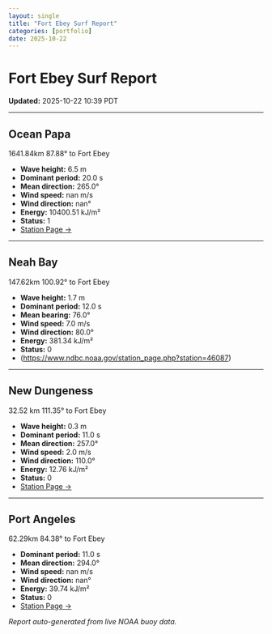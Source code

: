 ```yaml
---
layout: single
title: "Fort Ebey Surf Report"
categories: [portfolio]
date: 2025-10-22
---
```


# Fort Ebey Surf Report
**Updated:** 2025-10-22 10:39 PDT

---

## Ocean Papa 
1641.84km 87.88° to Fort Ebey
- **Wave height:** 6.5 m  
- **Dominant period:** 20.0 s  
- **Mean direction:** 265.0°  
- **Wind speed:** nan m/s  
- **Wind direction:** nan°  
- **Energy:** 10400.51 kJ/m²  
- **Status:** 1  
- [Station Page →](https://www.ndbc.noaa.gov/station_page.php?station=46246)

---

## Neah Bay 
147.62km 100.92° to Fort Ebey

- **Wave height:** 1.7 m  
- **Dominant period:** 12.0 s  
- **Mean bearing:** 76.0°  
- **Wind speed:** 7.0 m/s  
- **Wind direction:** 80.0°  
- **Energy:** 381.34 kJ/m²  
- **Status:** 0  
- (https://www.ndbc.noaa.gov/station_page.php?station=46087)

---

## New Dungeness 
32.52 km 111.35° to Fort Ebey 

- **Wave height:** 0.3 m  
- **Dominant period:** 11.0 s  
- **Mean direction:** 257.0°  
- **Wind speed:** 2.0 m/s  
- **Wind direction:** 110.0°  
- **Energy:** 12.76 kJ/m²  
- **Status:** 0  
- [Station Page →](https://www.ndbc.noaa.gov/station_page.php?station=46088)

---

## Port Angeles 
62.29km 84.38° to Fort Ebey 
- **Dominant period:** 11.0 s  
- **Mean direction:** 294.0°  
- **Wind speed:** nan m/s  
- **Wind direction:** nan°  
- **Energy:** 39.74 kJ/m²  
- **Status:** 0  
- [Station Page →](https://www.ndbc.noaa.gov/station_page.php?station=46267)

*Report auto-generated from live NOAA buoy data.*

